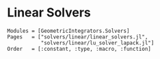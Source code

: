 
# Linear Solvers

```@autodocs
Modules = [GeometricIntegrators.Solvers]
Pages   = ["solvers/linear/linear_solvers.jl",
           "solvers/linear/lu_solver_lapack.jl"]
Order   = [:constant, :type, :macro, :function]
```
